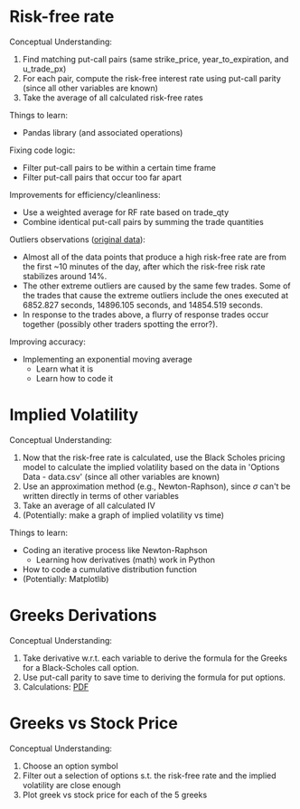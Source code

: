 # Risk-free rate

Conceptual Understanding: 
1) Find matching put-call pairs (same strike_price, year_to_expiration, and u_trade_px)
2) For each pair, compute the risk-free interest rate using put-call parity (since all other variables are known)
3) Take the average of all calculated risk-free rates

Things to learn: 
- Pandas library (and associated operations)

Fixing code logic: 
- Filter put-call pairs to be within a certain time frame
- Filter put-call pairs that occur too far apart

Improvements for efficiency/cleanliness: 
- Use a weighted average for RF rate based on trade_qty
- Combine identical put-call pairs by summing the trade quantities

Outliers observations ([original data](https://docs.google.com/spreadsheets/d/1BwWRdstB8Nl51dN8z9olRbkPB8Ps4Gcr2hL_aUru6Sc/edit?usp=sharing)): 
- Almost all of the data points that produce a high risk-free rate are from the first ~10 minutes of the day, after which the risk-free risk rate stabilizes around 14%.
- The other extreme outliers are caused by the same few trades. Some of the trades that cause the extreme outliers include the ones executed at 6852.827 seconds, 14896.105 seconds, and 14854.519 seconds. 
- In response to the trades above, a flurry of response trades occur together (possibly other traders spotting the error?). 

Improving accuracy: 
- Implementing an exponential moving average
  - Learn what it is
  - Learn how to code it

# Implied Volatility

Conceptual Understanding: 
1) Now that the risk-free rate is calculated, use the Black Scholes pricing model to calculate the implied volatility based on the data in 'Options Data - data.csv' (since all other variables are known)
2) Use an approximation method (e.g., Newton-Raphson), since 	$\sigma$ can't be written directly in terms of other variables
3) Take an average of all calculated IV
4) (Potentially: make a graph of implied volatility vs time)

Things to learn: 
- Coding an iterative process like Newton-Raphson
  - Learning how derivatives (math) work in Python
- How to code a cumulative distribution function
- (Potentially: Matplotlib)

# Greeks Derivations

Conceptual Understanding: 
1) Take derivative w.r.t. each variable to derive the formula for the Greeks for a Black-Scholes call option.
2) Use put-call parity to save time to deriving the formula for put options.
3) Calculations: [PDF](https://drive.google.com/file/d/1CnZQocjsDqbdXk7-iaiu2DVfL0O0fhd2/view?usp=sharing)


# Greeks vs Stock Price

Conceptual Understanding: 
1) Choose an option symbol
2) Filter out a selection of options s.t. the risk-free rate and the implied volatility are close enough
3) Plot greek vs stock price for each of the 5 greeks
